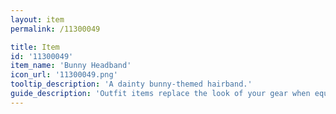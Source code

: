 ```yaml
---
layout: item
permalink: /11300049

title: Item
id: '11300049'
item_name: 'Bunny Headband'
icon_url: '11300049.png'
tooltip_description: 'A dainty bunny-themed hairband.'
guide_description: 'Outfit items replace the look of your gear when equipped.'
---
```

